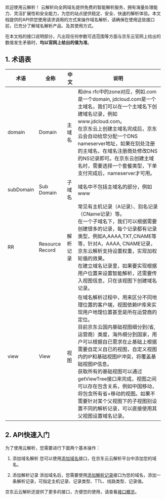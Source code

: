 欢迎使用云解析！
云解析向全网域名提供免费的智能解析服务，拥有海量处理能力、灵活扩展性和安全能力，为您的站点提供稳定、安全、快速的解析体验。本文档提供的API供您使用请求调用的方式来操作域名解析，请确保在使用这些接口前，已充分了解域名解析产品、及其使用方式。

在本文档的接口说明部分，凡出现任何参数可选范围等方面与京东云官网上给出的数值发生矛盾时，**均以官网上给出的值为准**。

## 1. 术语表

| 术语      | 全称            | 中文     | 说明                                                         |
| --------- | --------------- | -------- | ------------------------------------------------------------ |
| domain    | Domain          | 主域名   | 和dns rfc中的zone对应，例如.com是一个domain, jdcloud.com是一个主域名，我们可以在一个主域名下创建域名记录，例如www.jdcloud.com。<br>在京东云上创建主域名完成后，京东云会自动给您分配一个DNS nameserver地址，如果在别处注册的主域名，在域名注册商处修改DNS的NS记录即可。在京东云创建主域名时，需要选择一个套餐类型，下单支付完成后，nameserver才可用。 |
| subDomain | Sub Domain      | 子域名   | 域名中不包括主域名的部分，例如www                            |
| RR        | Resource Record | 解析记录 | 常见有主机记录（A记录）、别名记录（CName记录）等。<br> 在一个子域名下，我们可以根据需要创建很多的记录，每个记录都有记录类型，例如A,AAAA,TXT,CNAME等等，针对A，AAAA, CNAME记录，京东云解析支持设置权重，实现加权轮循的效果。<br>在建立域名记录里，如果要实现根据用户位置来设置智能解析，还需要传入视图信息，只在该视图下创建域名记录。 |
| view      | View            | 视图     | 在域名解析过程中，用来区分不同地理位置的客户端，视图依赖IP库来实现用户地理位置甚至是所在运营商的定位。<br>目前京东云国内基础视图细分到(省,运营商）类度，海外细分到国家，用户可以根据自已需求在止基础上根据需要自定义自已的视图，自定义视图内的IP和基础视图IP冲突，将覆盖基础视图IP信息。<br>获取所有的基础视图可以通过getViewTree接口来完成，视图之间可以存在包含关系，例如中国移动，将包含所有省+移动的视图。如果不需要针对某个父视图下的子视图别设置不同的解析记录，可以直接使用其父视图设置域名记录。 |

## 2. API快速入门

为了使用云解析，您需要进行下面两个基本操作：

1. 添加域名解析
   您可以使用[添加域名](https://docs.jdcloud.com/cn/jd-cloud-dns/api/adddomain)接口，在京东云云解析平台中添加您的域名。

2. 添加解析记录
   添加域名后，您需要使用[添加解析记录](https://docs.jdcloud.com/cn/jd-cloud-dns/api/addrr)接口为您的域名，添加一条解析记录，可指定主机记录、记录类型、TTL、线路类型、记录值。

京东云云解析还提供了更多的接口，方便您的使用，请查看[接口概览](https://docs.jdcloud.com/cn/jd-cloud-dns/api/overview)。
